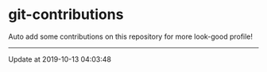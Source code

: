 # git-contributions

Auto add some contributions on this repository for more look-good profile!

---

Update at 2019-10-13 04:03:48
